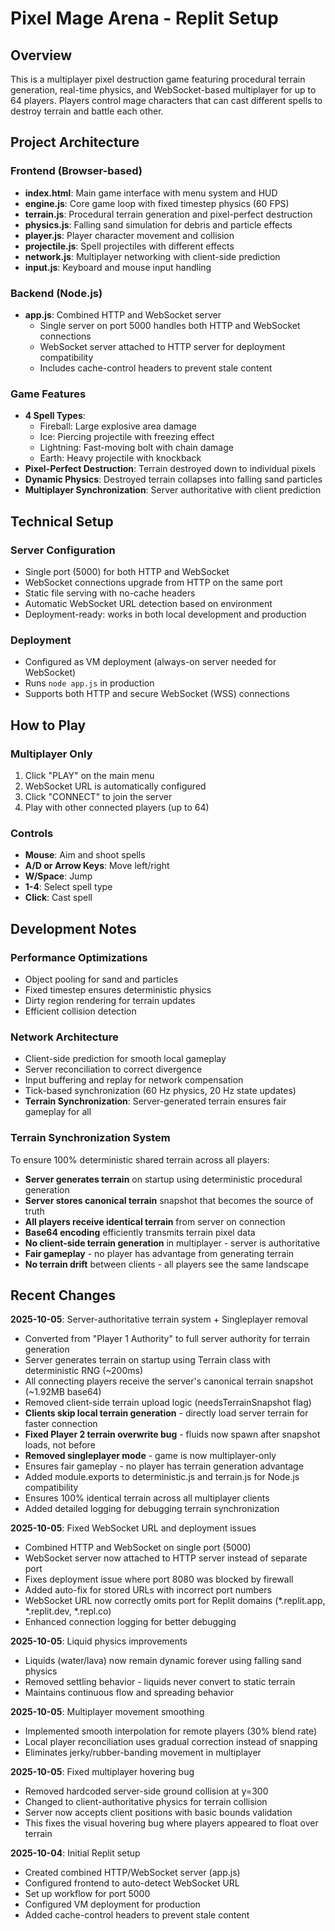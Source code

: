 # Pixel Mage Arena - Replit Setup

## Overview

This is a multiplayer pixel destruction game featuring procedural terrain generation, real-time physics, and WebSocket-based multiplayer for up to 64 players. Players control mage characters that can cast different spells to destroy terrain and battle each other.

## Project Architecture

### Frontend (Browser-based)
- **index.html**: Main game interface with menu system and HUD
- **engine.js**: Core game loop with fixed timestep physics (60 FPS)
- **terrain.js**: Procedural terrain generation and pixel-perfect destruction
- **physics.js**: Falling sand simulation for debris and particle effects
- **player.js**: Player character movement and collision
- **projectile.js**: Spell projectiles with different effects
- **network.js**: Multiplayer networking with client-side prediction
- **input.js**: Keyboard and mouse input handling

### Backend (Node.js)
- **app.js**: Combined HTTP and WebSocket server
  - Single server on port 5000 handles both HTTP and WebSocket connections
  - WebSocket server attached to HTTP server for deployment compatibility
  - Includes cache-control headers to prevent stale content

### Game Features
- **4 Spell Types**:
  - Fireball: Large explosive area damage
  - Ice: Piercing projectile with freezing effect
  - Lightning: Fast-moving bolt with chain damage
  - Earth: Heavy projectile with knockback
- **Pixel-Perfect Destruction**: Terrain destroyed down to individual pixels
- **Dynamic Physics**: Destroyed terrain collapses into falling sand particles
- **Multiplayer Synchronization**: Server authoritative with client prediction

## Technical Setup

### Server Configuration
- Single port (5000) for both HTTP and WebSocket
- WebSocket connections upgrade from HTTP on the same port
- Static file serving with no-cache headers
- Automatic WebSocket URL detection based on environment
- Deployment-ready: works in both local development and production

### Deployment
- Configured as VM deployment (always-on server needed for WebSocket)
- Runs `node app.js` in production
- Supports both HTTP and secure WebSocket (WSS) connections

## How to Play

### Multiplayer Only
1. Click "PLAY" on the main menu
2. WebSocket URL is automatically configured
3. Click "CONNECT" to join the server
4. Play with other connected players (up to 64)

### Controls
- **Mouse**: Aim and shoot spells
- **A/D or Arrow Keys**: Move left/right
- **W/Space**: Jump
- **1-4**: Select spell type
- **Click**: Cast spell

## Development Notes

### Performance Optimizations
- Object pooling for sand and particles
- Fixed timestep ensures deterministic physics
- Dirty region rendering for terrain updates
- Efficient collision detection

### Network Architecture
- Client-side prediction for smooth local gameplay
- Server reconciliation to correct divergence
- Input buffering and replay for network compensation
- Tick-based synchronization (60 Hz physics, 20 Hz state updates)
- **Terrain Synchronization**: Server-generated terrain ensures fair gameplay for all

### Terrain Synchronization System
To ensure 100% deterministic shared terrain across all players:
- **Server generates terrain** on startup using deterministic procedural generation
- **Server stores canonical terrain** snapshot that becomes the source of truth
- **All players receive identical terrain** from server on connection
- **Base64 encoding** efficiently transmits terrain pixel data
- **No client-side terrain generation** in multiplayer - server is authoritative
- **Fair gameplay** - no player has advantage from generating terrain
- **No terrain drift** between clients - all players see the same landscape

## Recent Changes

**2025-10-05**: Server-authoritative terrain system + Singleplayer removal
- Converted from "Player 1 Authority" to full server authority for terrain generation
- Server generates terrain on startup using Terrain class with deterministic RNG (~200ms)
- All connecting players receive the server's canonical terrain snapshot (~1.92MB base64)
- Removed client-side terrain upload logic (needsTerrainSnapshot flag)
- **Clients skip local terrain generation** - directly load server terrain for faster connection
- **Fixed Player 2 terrain overwrite bug** - fluids now spawn after snapshot loads, not before
- **Removed singleplayer mode** - game is now multiplayer-only
- Ensures fair gameplay - no player has terrain generation advantage
- Added module.exports to deterministic.js and terrain.js for Node.js compatibility
- Ensures 100% identical terrain across all multiplayer clients
- Added detailed logging for debugging terrain synchronization

**2025-10-05**: Fixed WebSocket URL and deployment issues
- Combined HTTP and WebSocket on single port (5000)
- WebSocket server now attached to HTTP server instead of separate port
- Fixes deployment issue where port 8080 was blocked by firewall
- Added auto-fix for stored URLs with incorrect port numbers
- WebSocket URL now correctly omits port for Replit domains (*.replit.app, *.replit.dev, *.repl.co)
- Enhanced connection logging for better debugging

**2025-10-05**: Liquid physics improvements
- Liquids (water/lava) now remain dynamic forever using falling sand physics
- Removed settling behavior - liquids never convert to static terrain
- Maintains continuous flow and spreading behavior

**2025-10-05**: Multiplayer movement smoothing
- Implemented smooth interpolation for remote players (30% blend rate)
- Local player reconciliation uses gradual correction instead of snapping
- Eliminates jerky/rubber-banding movement in multiplayer

**2025-10-05**: Fixed multiplayer hovering bug
- Removed hardcoded server-side ground collision at y=300
- Changed to client-authoritative physics for terrain collision  
- Server now accepts client positions with basic bounds validation
- This fixes the visual hovering bug where players appeared to float over terrain

**2025-10-04**: Initial Replit setup
- Created combined HTTP/WebSocket server (app.js)
- Configured frontend to auto-detect WebSocket URL
- Set up workflow for port 5000
- Configured VM deployment for production
- Added cache-control headers to prevent stale content
